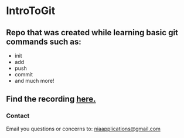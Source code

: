 # IntroToGit
## Repo that was created while learning basic git commands such as:

* init
* add 
* push
* commit
* and much more!

## Find the recording [here.]()

### Contact 
Email you questions or concerns to: niaapplications@gmail.com
